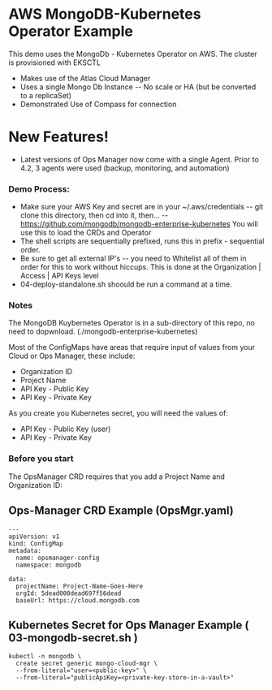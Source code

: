 # AWS MongoDB-Kubernetes Operator Example


This demo uses the MongoDb - Kubernetes Operator on AWS.  The cluster is provisioned with EKSCTL

  - Makes use of the Atlas Cloud Manager
  - Uses a single Mongo Db Instance -- No scale or HA (but be converted to a replicaSet)
  - Demonstrated Use of Compass for connection

# New Features!

  - Latest versions of Ops Manager now come with a single Agent.  Prior to 4.2, 3 agents were used (backup, monitoring, and automation)


### Demo Process:
  - Make sure your AWS Key and secret are in your ~/.aws/credentials
  -- git clone this directory, then cd into it, then...
  -- https://github.com/mongodb/mongodb-enterprise-kubernetes You will use this to load the CRDs and Operator
  - The shell scripts are sequentially prefixed, runs this in prefix - sequential order.
  - Be sure to get all external IP's -- you need to Whitelist all of them in order for this to work without hiccups.  This is done at the Organization | Access | API Keys level
  - 04-deploy-standalone.sh shoould be run a command at a time.

### Notes
The MongoDB Kuybernetes Operator is in a sub-directory of this repo, no need to dopwnload.
(./mongodb-enterprise-kubernetes)

Most of the ConfigMaps have areas that require input of values from your Cloud or Ops Manager, these include:

  - Organization ID
  - Project Name
  - API Key - Public Key
  - API Key - Private Key

As you create you Kubernetes secret, you will need the values of:
  - API Key - Public Key (user)
  - API Key - Private Key

### Before you start

The OpsManager CRD requires that you add a Project Name and Organization ID:

## Ops-Manager CRD Example (OpsMgr.yaml)
```
---
apiVersion: v1
kind: ConfigMap
metadata:
  name: opsmanager-config
  namespace: mongodb

data:
  projectName: Project-Name-Goes-Here
  orgId: 5dead000dead697f56dead
  baseUrl: https://cloud.mongodb.com
```
## Kubernetes Secret for Ops Manager Example ( 03-mongodb-secret.sh )

```
kubectl -n mongodb \
  create secret generic mongo-cloud-mgr \
  --from-literal="user=<public-key>" \
  --from-literal="publicApiKey=<private-key-store-in-a-vault>"
```
